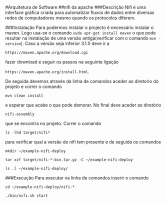 #Arquitetura de Software
##nifi da apache
###Descrição
Nifi é uma interface gráfica criada para automatizar fluxos de dados entre diversas redes de computadores mesmo quando os protocolos diferem.

###Instalação
Para podermos instalar o projecto é necessário instalar o maven. Logo usa-se o comando `sudo apt-get install maven` o que pode resultar na instalaçâo de uma versão antiga(verificar com o comando `mvn -version`). Caso a versão seja inferior 3.1.0 deve ir a 

`https://maven.apache.org/download.cgi` 

fazer download e seguir os passos na seguinte ligação 

`https://maven.apache.org/install.html`.

De seguida devemos através da linha de comandos aceder ao diretorio do projeto e correr o comando 

`mvn clean install`

 e esperar que acabe o que pode demorar.
No final deve aceder ao diretório 

`nifi-assembly` 

que se encontra no projeto. Correr o comando 

`ls -lhd target/nifi*`

 para verificar qual a versão do nifi tem presente e de seguida os comandos 
 
`mkdir ~/example-nifi-deploy`

`tar xzf target/nifi-*-bin.tar.gz -C ~/example-nifi-deploy`

`ls .l ~/example-nifi-deploy/`

###Execução
Para executar na linha de comandos inserir o comando 

`cd ~/example-nifi-deploy/nifi-*`

`./bin/nifi.sh start`
